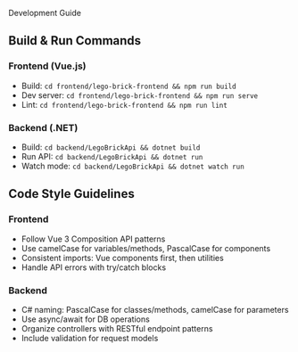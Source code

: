 Development Guide

## Build & Run Commands

### Frontend (Vue.js)
- Build: `cd frontend/lego-brick-frontend && npm run build`
- Dev server: `cd frontend/lego-brick-frontend && npm run serve`
- Lint: `cd frontend/lego-brick-frontend && npm run lint`

### Backend (.NET)
- Build: `cd backend/LegoBrickApi && dotnet build`
- Run API: `cd backend/LegoBrickApi && dotnet run`
- Watch mode: `cd backend/LegoBrickApi && dotnet watch run`

## Code Style Guidelines

### Frontend
- Follow Vue 3 Composition API patterns
- Use camelCase for variables/methods, PascalCase for components
- Consistent imports: Vue components first, then utilities
- Handle API errors with try/catch blocks

### Backend
- C# naming: PascalCase for classes/methods, camelCase for parameters
- Use async/await for DB operations
- Organize controllers with RESTful endpoint patterns
- Include validation for request models
